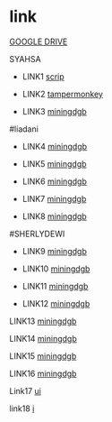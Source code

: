 # link


[GOOGLE DRIVE](https://www.techspot.com/downloads/downloadnowfile/5358/?evp=9a27d4d382cf749878ff5786322ddd60&file=10037)

SYAHSA


* LINK1 [scrip](https://openuserjs.org/scripts/Bloggerpemula/Bypass_All_Shortlinks_Manual_Captcha)


* LINK2 [tampermonkey](https://microsoftedge.microsoft.com/addons/detail/tampermonkey/iikmkjmpaadaobahmlepeloendndfphd?hl=en-us)


* LINK3 [miningdgb](https://ior159p.dood.video/u5kj3qepqtelsdgge76v4ia4d32imkpy32d5ihn24heicstikwzqya6t56vq/Syahsya_Colmek_Manjah_Lepas_Busana_Show.mp4?token=z8v81gsni8kaxhm85j00igmi&expiry=1690925470681)




#liadani



* LINK4 [miningdgb](https://pc537ve.dood.video/u5kj72ix63f3sdgge65c4jaslgrnb63cjmldt5gmfvkyvleedgfq74eehhsa/LIADANI_MEKINYA_LAWAN_MESIN.mp4?token=u3xfub6fdy79jg2g1fabaaim&expiry=1690926039758)


* LINK5 [miningdgb](https://cd469p.dood.video/u5kj7lax63f3sdgge7jscocgifkkdzzeqxg32ctfrevmajmauixym4wcgk6a/TANTE_LIADANI_OMEK_PAKE_MESIN_DILDO_-_DoodStream.mp4?token=8bh1fr5l1z30n2phjv2764z8&expiry=1690926126274)


* LINK6 [miningdgb](https://fro194i.dood.video/u5kjzgax63f3sdgge4mcen2flls2zsqwncmm4owfefecfeexzlec7rylowsq/Bokep_Indo_Miss_Pascol_Liadani_Dildo_Mesin_sampe_Crot.mp4?token=g693w0u98z42a2f5ugx1e7xp&expiry=1690926234673)


* LINK7 [miningdgb](https://fro194i.dood.video/u5kjzgax63f3sdgge4mcen2flls2zsqwncmm4owfefecfeexzlec7rylowsq/Bokep_Indo_Miss_Pascol_Liadani_Dildo_Mesin_sampe_Crot.mp4?token=g693w0u98z42a2f5ugx1e7xp&expiry=1690926234673)


* LINK8 [miningdgb](https://fro194i.dood.video/u5kjzgax63f3sdgge4mcen2flls2zsqwncmm4owfefecfeexzlec7rylowsq/Bokep_Indo_Miss_Pascol_Liadani_Dildo_Mesin_sampe_Crot.mp4?token=g693w0u98z42a2f5ugx1e7xp&expiry=1690926234673)


#SHERLYDEWI


* LINK9 [miningdgb](https://lo475mo.dood.video/u5kj6qzu5hf3sdgge4pc6oa6lwvbhdjbikvipesgw3nyiexh2d6azkjfeuxa/SHERLY_DEWI_CALISTA_VS_OJOL_KURUNG_OTONG_JUMBO._NEW.mp4?token=y1ktfxg00l9ajg0oo6s4ikvi&expiry=1690926948701)


* LINK10 [miningdgb](https://lo475mo.dood.video/u5kj6qzu5hf3sdgge4pc6oa6lwvbhdjbikvipesgw3nyiexh2d6azkjfeuxa/SHERLY_DEWI_CALISTA_VS_OJOL_KURUNG_OTONG_JUMBO._NEW.mp4?token=y1ktfxg00l9ajg0oo6s4ikvi&expiry=1690926948701)


* LINK11 [miningdgb](https://cd566ll.dood.video/u5kj7ixlo7elsdgge6mdgzcadasrgczh4gcffzm76eim5exou6mayvl4oizq/Bokep_Indo_Ngentot_Bareng_Pacar_Sambil_Live_Crot_Dalem_Nih_-_DoodStream.mp4?token=tb7harx1572v0tx3qewesz8x&expiry=1690927175832)


* LINK12 [miningdgb](https://doe467l.dood.video/u5kj7c7lo7elsdgge7fcymial3ypedf4f26tl6onbb5dbb6klz5zehfygrsa/BABANG_OJOL_SANGE,_BEB_SHERLY_PENGEN_DIMANJA._PASS_EUEKUY.mp4?token=ldr089qj2h1qi225fcg0nsjh&expiry=1690927278354)


LINK13 [miningdgb](https://tsk652sb.dood.video/u5kjylrs5hf3sdgge64vylcdcbzbktpz7gf2w5ycm666eiijqxinrwtqrjnq/Live2002-01-544-1.mp4.mp4?token=paf7h69alqabg5ryxcrxrsy1&expiry=1690927521486)


LINK14 [miningdgb](https://x512do.dood.video/u5kj6rju5hf3sdgge4uc6iceiqd5yuie6suv3o7c7m7cikgbyauj7qwp54oa/Prank_Ojol_tele@kudaku_-_DoodStream_19.mp4?token=d5awn7ctjbz9sj0l9zjoug1v&expiry=1690927614706)


LINK15 [miningdgb](https://fl466op.dood.video/u5kj7d7lo7elsdgge72cyiazljrej67pqf7c7cu3az6sa5gdctx3qtlmdica/prank_security_hotel_part_1.mp4?token=tvnz2jhsr2hbaibr3oown31s&expiry=1690927691518)


LINK16 [miningdgb](https://cc516rd.dood.video/u5kj7dxlo7elsdgge72cyjyujwej6tyiwdrqou6shfkxhckpl5clccm5ijua/prank_security_hotel_part_2.mp4?token=a0zh0mr342v33hu8vxnbyn3g&expiry=1690927800665)

Link17 [ui](https://cc516rd.dood.video/u5kj7dxlo7elsdgge72cyjyujwej6tyiwdrqou6shfkxhckpl5clccm5ijua/prank_security_hotel_part_2.mp4?token=a0zh0mr342v33hu8vxnbyn3g&expiry=1690927800665)

link18 [i](https://fo242l.dood.video/u5kj3ehlo7elsdgge4ndgmi5ld4xd6jdap3uscfrwkcqmdpb3dvmary64jhq/Sherly_Dewi.mp4?token=ku3jexxrntsur4rz647a3a9i&expiry=1690928054473)
